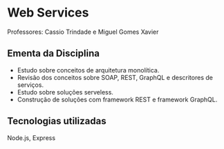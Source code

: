 # Web Services
Professores: Cassio Trindade e Miguel Gomes Xavier


## Ementa da Disciplina
- Estudo sobre conceitos de arquitetura monolítica.
- Revisão dos conceitos sobre SOAP, REST, GraphQL e descritores de serviços.
- Estudo sobre soluções serveless.
- Construção de soluções com framework REST e framework GraphQL.

## Tecnologias utilizadas
Node.js, Express